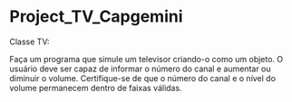 # Project_TV_Capgemini
Classe TV:

Faça um programa que simule um televisor criando-o como um objeto. O usuário deve ser capaz de informar o número do canal e aumentar ou diminuir o volume.
Certifique-se de que o número do canal e o nível do volume permanecem dentro de faixas válidas.
